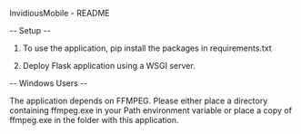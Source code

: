 InvidiousMobile - README

-- Setup --

1. To use the application, pip install the packages in requirements.txt

2. Deploy Flask application using a WSGI server.

-- Windows Users --

The application depends on FFMPEG. Please either place a directory containing ffmpeg.exe in your Path environment variable or place a copy of ffmpeg.exe in the folder with this application.